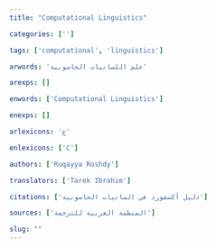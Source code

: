 ```yaml
---
title: "Computational Linguistics"

categories: ['']

tags: ['computational', 'linguistics']

arwords: 'علم اللسانيات الحاسوبية'

arexps: []

enwords: ['Computational Linguistics']

enexps: []

arlexicons: 'ع'

enlexicons: ['C']

authors: ['Ruqayya Roshdy']

translators: ['Tarek Ibrahim']

citations: ['دليل أكسفورد في السانيات الحاسوبية']

sources: ['المنظمة العربية للترجمة']

slug: ""
---
```


